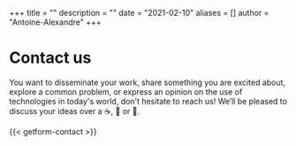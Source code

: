+++
title = ""
description = ""
date = "2021-02-10"
aliases = []
author = "Antoine-Alexandre"
+++

# Contact us 

You want to disseminate your work, share something you are excited about, explore a common problem, or express an opinion on the use of technologies in today's world, don't hesitate to reach us! We’ll be pleased to discuss your ideas over a ☕️, 🍵 or 🍺.


{{< getform-contact >}}




